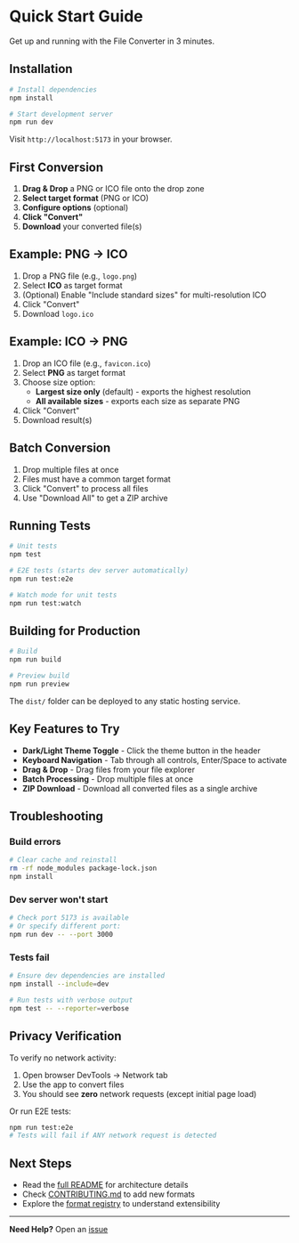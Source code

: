 # Quick Start Guide

Get up and running with the File Converter in 3 minutes.

## Installation

```bash
# Install dependencies
npm install

# Start development server
npm run dev
```

Visit `http://localhost:5173` in your browser.

## First Conversion

1. **Drag & Drop** a PNG or ICO file onto the drop zone
2. **Select target format** (PNG or ICO)
3. **Configure options** (optional)
4. **Click "Convert"**
5. **Download** your converted file(s)

## Example: PNG → ICO

1. Drop a PNG file (e.g., `logo.png`)
2. Select **ICO** as target format
3. (Optional) Enable "Include standard sizes" for multi-resolution ICO
4. Click "Convert"
5. Download `logo.ico`

## Example: ICO → PNG

1. Drop an ICO file (e.g., `favicon.ico`)
2. Select **PNG** as target format
3. Choose size option:
   - **Largest size only** (default) - exports the highest resolution
   - **All available sizes** - exports each size as separate PNG
4. Click "Convert"
5. Download result(s)

## Batch Conversion

1. Drop multiple files at once
2. Files must have a common target format
3. Click "Convert" to process all files
4. Use "Download All" to get a ZIP archive

## Running Tests

```bash
# Unit tests
npm test

# E2E tests (starts dev server automatically)
npm run test:e2e

# Watch mode for unit tests
npm run test:watch
```

## Building for Production

```bash
# Build
npm run build

# Preview build
npm run preview
```

The `dist/` folder can be deployed to any static hosting service.

## Key Features to Try

- **Dark/Light Theme Toggle** - Click the theme button in the header
- **Keyboard Navigation** - Tab through all controls, Enter/Space to activate
- **Drag & Drop** - Drag files from your file explorer
- **Batch Processing** - Drop multiple files at once
- **ZIP Download** - Download all converted files as a single archive

## Troubleshooting

### Build errors

```bash
# Clear cache and reinstall
rm -rf node_modules package-lock.json
npm install
```

### Dev server won't start

```bash
# Check port 5173 is available
# Or specify different port:
npm run dev -- --port 3000
```

### Tests fail

```bash
# Ensure dev dependencies are installed
npm install --include=dev

# Run tests with verbose output
npm test -- --reporter=verbose
```

## Privacy Verification

To verify no network activity:

1. Open browser DevTools → Network tab
2. Use the app to convert files
3. You should see **zero** network requests (except initial page load)

Or run E2E tests:

```bash
npm run test:e2e
# Tests will fail if ANY network request is detected
```

## Next Steps

- Read the [full README](README.md) for architecture details
- Check [CONTRIBUTING.md](CONTRIBUTING.md) to add new formats
- Explore the [format registry](src/features/conversion/formatRegistry.ts) to understand extensibility

---

**Need Help?** Open an [issue](https://github.com/fruehwirth/offline-file-converter/issues)
